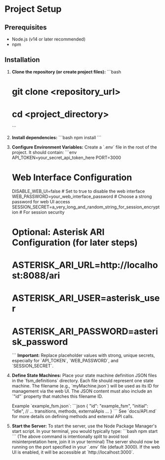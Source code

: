 # Project Setup

## Prerequisites
- Node.js (v14 or later recommended)
- npm

## Installation

1.  **Clone the repository (or create project files):**
    \`\`\`bash
    # git clone <repository_url>
    # cd <project_directory>
    \`\`\`

2.  **Install dependencies:**
    \`\`\`bash
    npm install
    \`\`\`

3.  **Configure Environment Variables:**
    Create a \`.env\` file in the root of the project.
    It should contain:
    \`\`\`env
    API_TOKEN=your_secret_api_token_here
    PORT=3000

    # Web Interface Configuration
    DISABLE_WEB_UI=false                 # Set to true to disable the web interface
    WEB_PASSWORD=your_web_interface_password # Choose a strong password for web UI access
    SESSION_SECRET=a_very_long_and_random_string_for_session_encryption # For session security

    # Optional: Asterisk ARI Configuration (for later steps)
    # ASTERISK_ARI_URL=http://localhost:8088/ari
    # ASTERISK_ARI_USER=asterisk_user
    # ASTERISK_ARI_PASSWORD=asterisk_password
    \`\`\`
    **Important:** Replace placeholder values with strong, unique secrets, especially for \`API_TOKEN\`, \`WEB_PASSWORD\`, and \`SESSION_SECRET\`.

4.  **Define State Machines:**
    Place your state machine definition JSON files in the \`fsm_definitions\` directory.
    Each file should represent one state machine. The filename (e.g., \`myMachine.json\`) will be used as its ID for management via the web UI. The JSON content must also include an \`"id"\` property that matches this filename ID.

    Example \`example_fsm.json\`:
    \`\`\`json
    {
      "id": "example_fsm",
      "initial": "idle",
      // ... transitions, methods, externalApis ...
    }
    \`\`\`
    See \`docs/API.md\` for more details on defining methods and external API calls.

5.  **Start the Server:**
    To start the server, use the Node Package Manager's start script.
    In your terminal, you would typically type:
    \`\`\`bash
    npm start
    \`\`\`
    (The above command is intentionally split to avoid tool misinterpretation here, join it in your terminal)
    The server should now be running on the port specified in your \`.env\` file (default 3000). If the web UI is enabled, it will be accessible at \`http://localhost:3000\`.
